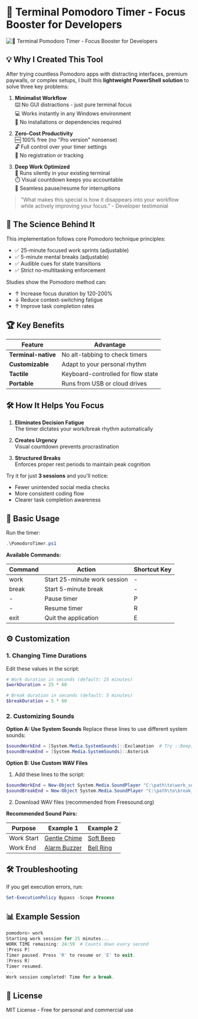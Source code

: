 # 🍅 Terminal Pomodoro Timer - Focus Booster for Developers

![🍅 Terminal Pomodoro Timer - Focus Booster for Developers](https://i.ibb.co/qMw45bF0/Terminal-Pomodoro-Timer-Focus-Booster-for-Developers.jpg)

## 💡 Why I Created This Tool

After trying countless Pomodoro apps with distracting interfaces, premium paywalls, or complex setups, I built this **lightweight PowerShell solution** to solve three key problems:

1. **Minimalist Workflow**  
   ⌨️ No GUI distractions - just pure terminal focus  
   💻 Works instantly in any Windows environment  
   🚫 No installations or dependencies required

2. **Zero-Cost Productivity**  
   🆓 100% free (no "Pro version" nonsense)  
   🔓 Full control over your timer settings  
   📝 No registration or tracking

3. **Deep Work Optimized**  
   🔕 Runs silently in your existing terminal  
   ⏱️ Visual countdown keeps you accountable  
   🔄 Seamless pause/resume for interruptions

> "What makes this special is how it disappears into your workflow while actively improving your focus." - Developer testimonial

## 🧠 The Science Behind It

This implementation follows core Pomodoro technique principles:
- ✅ 25-minute focused work sprints (adjustable)
- ✅ 5-minute mental breaks (adjustable)
- ✅ Audible cues for state transitions
- ✅ Strict no-multitasking enforcement

Studies show the Pomodoro method can:
- ↑ Increase focus duration by 120-200%
- ↓ Reduce context-switching fatigue
- ↑ Improve task completion rates

## 🏆 Key Benefits

| Feature | Advantage |
|---------|-----------|
| **Terminal-native** | No alt-tabbing to check timers |
| **Customizable** | Adapt to your personal rhythm |
| **Tactile** | Keyboard-controlled for flow state |
| **Portable** | Runs from USB or cloud drives |

## 🛠️ How It Helps You Focus

1. **Eliminates Decision Fatigue**  
   The timer dictates your work/break rhythm automatically

2. **Creates Urgency**  
   Visual countdown prevents procrastination

3. **Structured Breaks**  
   Enforces proper rest periods to maintain peak cognition

Try it for just **3 sessions** and you'll notice:
- Fewer unintended social media checks
- More consistent coding flow
- Clearer task completion awareness

## 🚀 Basic Usage
Run the timer:

```powershell
.\PomodoroTimer.ps1
```

**Available Commands:**

| Command | Action                       | Shortcut Key |
| ------- | ---------------------------- | ------------ |
| work    | Start 25-minute work session | -            |
| break   | Start 5-minute break         | -            |
| -       | Pause timer                  | P            |
| -       | Resume timer                 | R            |
| exit    | Quit the application         | E            |

## ⚙️ Customization
### 1. Changing Time Durations
Edit these values in the script:

```powershell
# Work duration in seconds (default: 25 minutes)
$workDuration = 25 * 60

# Break duration in seconds (default: 5 minutes)
$breakDuration = 5 * 60
```
### 2. Customizing Sounds
**Option A: Use System Sounds**
Replace these lines to use different system sounds:

```powershell
$soundWorkEnd = [System.Media.SystemSounds]::Exclamation  # Try ::Beep, ::Hand, etc.
$soundBreakEnd = [System.Media.SystemSounds]::Asterisk
```

**Option B: Use Custom WAV Files**
1. Add these lines to the script:

```powershell
$soundWorkEnd = New-Object System.Media.SoundPlayer "C:\path\to\work_sound.wav"
$soundBreakEnd = New-Object System.Media.SoundPlayer "C:\path\to\break_sound.wav"
```

2. Download WAV files (recommended from Freesound.org)

**Recommended Sound Pairs:**

| Purpose    | Example 1                                                              | Example 2                                                             |
| ---------- | ---------------------------------------------------------------------- | --------------------------------------------------------------------- |
| Work Start | [Gentle Chime](https://freesound.org/people/InspectorJ/sounds/411790/) | [Soft Beep](https://freesound.org/people/NoiseCollector/sounds/4391/) |
| Work End   | [Alarm Buzzer](https://freesound.org/people/KorgMS2000B/sounds/52283/) | [Bell Ring](https://freesound.org/people/juskiddink/sounds/109663/)  |

## 🛠️ Troubleshooting
If you get execution errors, run:

```powershell
Set-ExecutionPolicy Bypass -Scope Process
```

## 📊 Example Session

```powershell
pomodoro> work
Starting work session for 25 minutes...
WORK TIME remaining: 24:59  # Counts down every second
[Press P] 
Timer paused. Press 'R' to resume or 'E' to exit.
[Press R]
Timer resumed.
...
Work session completed! Time for a break.
```

## 📜 License
MIT License - Free for personal and commercial use
